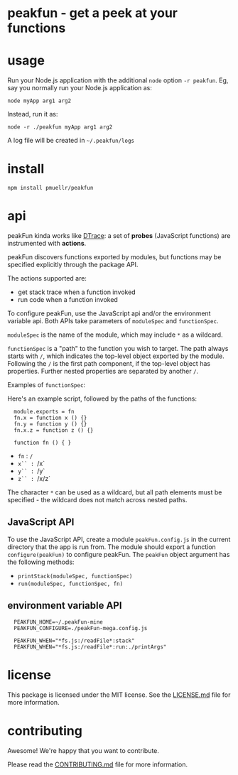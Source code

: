 peakfun - get a peek at your functions
================================================================================


usage
================================================================================

Run your Node.js application with the additional `node` option `-r peakfun`.
Eg, say you normally run your Node.js application as:

    node myApp arg1 arg2

Instead, run it as:

    node -r ./peakfun myApp arg1 arg2

A log file will be created in `~/.peakfun/logs`


install
================================================================================

    npm install pmuellr/peakfun


api
================================================================================

peakFun kinda works like [DTrace][]: a set of **probes** (JavaScript functions)
are instrumented with **actions**.

[DTrace]: https://en.wikipedia.org/wiki/DTrace#Description

peakFun discovers functions exported by modules, but functions may be specified
explicitly through the package API.

The actions supported are:

* get stack trace when a function invoked
* run code when a function invoked

To configure peakFun, use the JavaScript api and/or the environment variable
api.  Both APIs take parameters of `moduleSpec` and `functionSpec`.

`moduleSpec` is the name of the module, which may include `*` as a wildcard.

`functionSpec` is a "path" to the function you wish to target.  The path always
starts with `/`, which indicates the top-level object exported by the module.
Following the `/` is the first path component, if the top-level object has
properties.  Further nested properties are separated by another `/`.

Examples of `functionSpec`:

Here's an example script, followed by the paths of the functions:

      module.exports = fn
      fn.x = function x () {}
      fn.y = function y () {}
      fn.x.z = function z () {}

      function fn () { }

* `fn` : `/`
* `x`` : `/x`
* `y`` : `/y`
* `z`` : `/x/z`

The character `*` can be used as a wildcard, but all path elements must be
specified - the wildcard does not match across nested paths.


JavaScript API
--------------------------------------------------------------------------------

To use the JavaScript API, create a module `peakFun.config.js` in the current
directory that the app is run from.  The module should export a function
`configure(peakFun)` to configure peakFun.  The `peakFun` object argument has
the following methods:

* `printStack(moduleSpec, functionSpec)`
* `run(moduleSpec, functionSpec, fn)`


environment variable API
--------------------------------------------------------------------------------

      PEAKFUN_HOME=~/.peakFun-mine
      PEAKFUN_CONFIGURE=./peakFun-mega.config.js

      PEAKFUN_WHEN="*fs.js:/readFile*:stack"
      PEAKFUN_WHEN="*fs.js:/readFile*:run:./printArgs"

license
================================================================================

This package is licensed under the MIT license.  See the
[LICENSE.md](LICENSE.md) file for more information.


contributing
================================================================================

Awesome!  We're happy that you want to contribute.

Please read the [CONTRIBUTING.md](CONTRIBUTING.md) file for more information.
